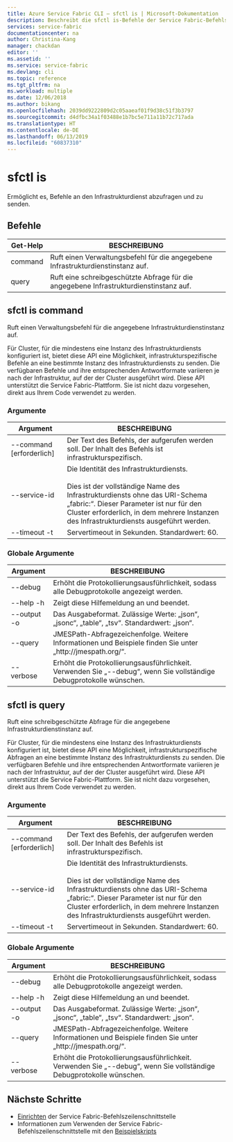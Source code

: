 ```yaml
---
title: Azure Service Fabric CLI – sfctl is | Microsoft-Dokumentation
description: Beschreibt die sfctl is-Befehle der Service Fabric-Befehlszeilenschnittstelle (Command Line Interface, CLI).
services: service-fabric
documentationcenter: na
author: Christina-Kang
manager: chackdan
editor: ''
ms.assetid: ''
ms.service: service-fabric
ms.devlang: cli
ms.topic: reference
ms.tgt_pltfrm: na
ms.workload: multiple
ms.date: 12/06/2018
ms.author: bikang
ms.openlocfilehash: 2039dd9222809d2c05aaeaf01f9d38c51f3b3797
ms.sourcegitcommit: d4dfbc34a1f03488e1b7bc5e711a11b72c717ada
ms.translationtype: HT
ms.contentlocale: de-DE
ms.lasthandoff: 06/13/2019
ms.locfileid: "60837310"
---
```

# <a name="sfctl-is"></a>sfctl is
Ermöglicht es, Befehle an den Infrastrukturdienst abzufragen und zu senden.

## <a name="commands"></a>Befehle

|Get-Help|BESCHREIBUNG|
| --- | --- |
| command | Ruft einen Verwaltungsbefehl für die angegebene Infrastrukturdienstinstanz auf. |
| query | Ruft eine schreibgeschützte Abfrage für die angegebene Infrastrukturdienstinstanz auf. |

## <a name="sfctl-is-command"></a>sfctl is command
Ruft einen Verwaltungsbefehl für die angegebene Infrastrukturdienstinstanz auf.

Für Cluster, für die mindestens eine Instanz des Infrastrukturdiensts konfiguriert ist, bietet diese API eine Möglichkeit, infrastrukturspezifische Befehle an eine bestimmte Instanz des Infrastrukturdiensts zu senden. Die verfügbaren Befehle und ihre entsprechenden Antwortformate variieren je nach der Infrastruktur, auf der der Cluster ausgeführt wird. Diese API unterstützt die Service Fabric-Plattform. Sie ist nicht dazu vorgesehen, direkt aus Ihrem Code verwendet zu werden.

### <a name="arguments"></a>Argumente

|Argument|BESCHREIBUNG|
| --- | --- |
| --command [erforderlich] | Der Text des Befehls, der aufgerufen werden soll. Der Inhalt des Befehls ist infrastrukturspezifisch. |
| --service-id | Die Identität des Infrastrukturdiensts. <br><br> Dies ist der vollständige Name des Infrastrukturdiensts ohne das URI-Schema „fabric\:“. Dieser Parameter ist nur für den Cluster erforderlich, in dem mehrere Instanzen des Infrastrukturdiensts ausgeführt werden. |
| --timeout -t | Servertimeout in Sekunden.  Standardwert\: 60. |

### <a name="global-arguments"></a>Globale Argumente

|Argument|BESCHREIBUNG|
| --- | --- |
| --debug | Erhöht die Protokollierungsausführlichkeit, sodass alle Debugprotokolle angezeigt werden. |
| --help -h | Zeigt diese Hilfemeldung an und beendet. |
| --output -o | Das Ausgabeformat.  Zulässige Werte\: „json“, „jsonc“, „table“, „tsv“.  Standardwert\: „json“. |
| --query | JMESPath-Abfragezeichenfolge. Weitere Informationen und Beispiele finden Sie unter „http\://jmespath.org/“. |
| --verbose | Erhöht die Protokollierungsausführlichkeit. Verwenden Sie „--debug“, wenn Sie vollständige Debugprotokolle wünschen. |

## <a name="sfctl-is-query"></a>sfctl is query
Ruft eine schreibgeschützte Abfrage für die angegebene Infrastrukturdienstinstanz auf.

Für Cluster, für die mindestens eine Instanz des Infrastrukturdiensts konfiguriert ist, bietet diese API eine Möglichkeit, infrastrukturspezifische Abfragen an eine bestimmte Instanz des Infrastrukturdiensts zu senden. Die verfügbaren Befehle und ihre entsprechenden Antwortformate variieren je nach der Infrastruktur, auf der der Cluster ausgeführt wird. Diese API unterstützt die Service Fabric-Plattform. Sie ist nicht dazu vorgesehen, direkt aus Ihrem Code verwendet zu werden.

### <a name="arguments"></a>Argumente

|Argument|BESCHREIBUNG|
| --- | --- |
| --command [erforderlich] | Der Text des Befehls, der aufgerufen werden soll. Der Inhalt des Befehls ist infrastrukturspezifisch. |
| --service-id | Die Identität des Infrastrukturdiensts. <br><br> Dies ist der vollständige Name des Infrastrukturdiensts ohne das URI-Schema „fabric\:“. Dieser Parameter ist nur für den Cluster erforderlich, in dem mehrere Instanzen des Infrastrukturdiensts ausgeführt werden. |
| --timeout -t | Servertimeout in Sekunden.  Standardwert\: 60. |

### <a name="global-arguments"></a>Globale Argumente

|Argument|BESCHREIBUNG|
| --- | --- |
| --debug | Erhöht die Protokollierungsausführlichkeit, sodass alle Debugprotokolle angezeigt werden. |
| --help -h | Zeigt diese Hilfemeldung an und beendet. |
| --output -o | Das Ausgabeformat.  Zulässige Werte\: „json“, „jsonc“, „table“, „tsv“.  Standardwert\: „json“. |
| --query | JMESPath-Abfragezeichenfolge. Weitere Informationen und Beispiele finden Sie unter „http\://jmespath.org/“. |
| --verbose | Erhöht die Protokollierungsausführlichkeit. Verwenden Sie „--debug“, wenn Sie vollständige Debugprotokolle wünschen. |


## <a name="next-steps"></a>Nächste Schritte
- [Einrichten](service-fabric-cli.md) der Service Fabric-Befehlszeilenschnittstelle
- Informationen zum Verwenden der Service Fabric-Befehlszeilenschnittstelle mit den [Beispielskripts](/azure/service-fabric/scripts/sfctl-upgrade-application)
